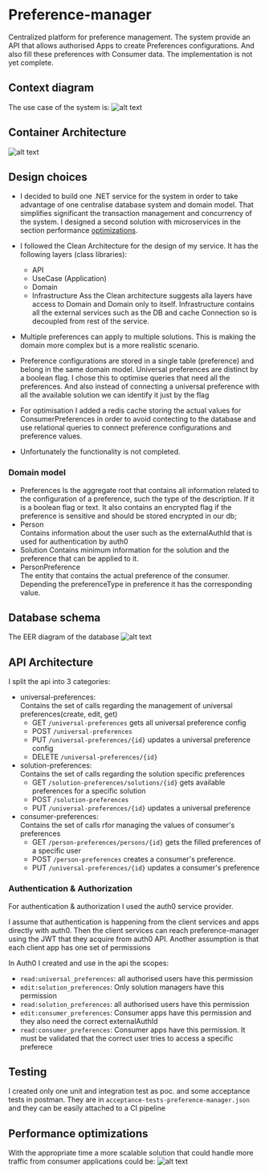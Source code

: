 # Preference-manager

Centralized platform for preference management.
The system provide an API that allows authorised Apps to create Preferences configurations.
And also fill these preferences with Consumer data.
The implementation is not yet complete.

## Context diagram
The use case of the system is:
![alt text](./context-diagram.png)

## Container Architecture
![alt text](./container-diagram.png)

## Design choices

* I decided to build one .NET service for the system in order to take advantage of one centralise database system and domain model.
That simplifies significant the transaction management and concurrency of the system.
I designed a second solution with microservices in the section performance [optimizations](##performance-optimizations).

* I followed the Clean Architecture for the design of my service. It has the following layers (class libraries):
  * API
  * UseCase (Application)
  * Domain
  * Infrastructure
Ass the Clean architecture suggests alla layers have access to Domain and Domain only to itself.
Infrastructure contains all the external services such as the DB and cache Connection so is decoupled from rest of the service.
* Multiple preferences can apply to multiple solutions. This is making the domain more complex but is a more realistic scenario.
* Preference configurations are stored in a single table (preference) and belong in the same domain model.
Universal preferences are distinct by a boolean flag. I chose this to optimise queries that need all the preferences. 
And also instead of connecting a universal preference with all the available solution we can identify it just by the flag
* For optimisation I added a redis cache storing the actual values for ConsumerPreferences in order to avoid contecting to the database and use relational queries to connect preference configurations and preference values.
* Unfortunately the functionality is not completed. 

### Domain model
* Preferences
Is the aggregate root that contains all information related to the configuration of a preference, such the type of the description. If it is a boolean flag or text.
It also contains an encrypted flag if the preference is sensitive and should be stored encrypted in our db;
* Person  
Contains information about the user such as the externalAuthId that is used for authentication by auth0
* Solution
Contains minimum information for the solution and the preference that can be applied to it.
* PersonPreference  
The entity that contains the actual preference of the consumer. Depending the preferenceType in preference it has the corresponding value.


## Database schema
The EER diagram of the database
![alt text](./db_schema.png)


## API Architecture
I split the api into 3 categories:
* universal-preferences:  
Contains the set of calls regarding the management of universal preferences(create, edit, get)
  * GET `/universal-preferences` gets all universal preference config
  * POST `/universal-preferences`
  * PUT `/universal-preferences/{id}`  updates a universal preference config
  * DELETE `/universal-preferences/{id}` 
* solution-preferences:  
Contains the set of calls regarding the solution specific preferences
  * GET `/solution-preferences/solutions/{id}` gets available preferences for a specific solution
  * POST `/solution-preferences`
  * PUT `/universal-preferences/{id}`  updates a universal preference
* consumer-preferences:  
Contains the set of calls rfor managing the values of consumer's preferences
  * GET `/person-preferences/persons/{id}` gets the filled preferences of a specific user
  * POST `/person-preferences` creates a consumer's preference.
  * PUT `/universal-preferences/{id}`  updates a consumer's preference

### Authentication & Authorization
For authentication & authorization I used the auth0 service provider. 

I assume that authentication is happening from the client services and apps directly with auth0.
Then the client services can reach preference-manager using the JWT that they acquire from auth0 API.
Another assumption is that each client app has one set of permissions

In Auth0 I created and use in the api the scopes:
* `read:universal_preferences`: all authorised users have this permission
* `edit:solution_preferences`: Only solution managers have this permission
* `read:solution_preferences`: all authorised users have this permission
* `edit:consumer_preferences`: Consumer apps have this permission and they also need the correct externalAuthId
* `read:consumer_preferences`: Consumer apps have this permission. It must be validated that the correct user tries to access a specific preferece

## Testing
I created only one unit and integration test as poc.
and some acceptance tests  in postman. 
They are in `acceptance-tests-preference-manager.json` and they can be easily attached to a CI pipeline

## Performance optimizations

With the appropriate time a more scalable solution that could handle more traffic from consumer applications could be:
![alt text](./optimised-container-diagram.png)
